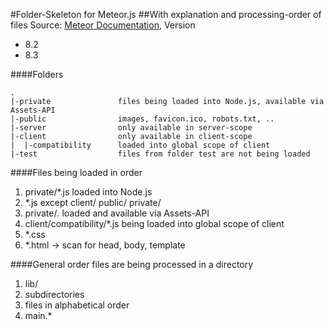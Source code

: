 #Folder-Skeleton for Meteor.js
##With explanation and processing-order of files 
Source: [Meteor Documentation](http://docs.meteor.com/#structuringyourapp), 
Version 
* 8.2
* 8.3

####Folders
```
.
|-private				files being loaded into Node.js, available via Assets-API
|-public				images, favicon.ico, robots.txt, ..
|-server				only available in server-scope
|-client				only available in client-scope
|  |-compatibility		loaded into global scope of client
|-test					files from folder test are not being loaded
```

####Files being loaded in order
1. private/*.js loaded into Node.js
2. *.js except client/ public/ private/
3. private/*.* loaded and available via Assets-API
4. client/compatibility/*.js being loaded into global scope of client
5. *.css
6. *.html -> scan for head, body, template

####General order files are being processed in a directory
1. lib/
2. subdirectories
2. files in alphabetical order
3. main.*
